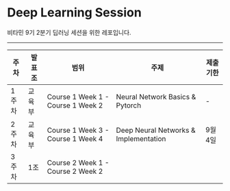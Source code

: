 # Deep Learning Session
비타민 9기 2분기 딥러닝 세션을 위한 레포입니다. 

---------

| 주차  | 발표 조   | 범위                                | 주제                                   | 제출기한 |
|-----|--------|-----------------------------------|--------------------------------------|------|
| 1주차 | 교육부    | Course 1 Week 1 - Course 1 Week 2 | Neural Network Basics & Pytorch      | -    |
| 2주차 | 교육부    | Course 1 Week 3 - Course 1 Week 4 | Deep Neural Networks & Implementation | 9월 4일 |
| 3주차 | 1조     | Course 2 Week 1 - Course 2 Week 2 |                                      |      |